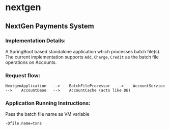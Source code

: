 # nextgen
<h2>NextGen Payments System</h2>


<h3>Implementation Details:</h3>

A SpringBoot based standalone application which processes batch file(s). The current implementation supports `Add`, `Charge`, `Credit` as the batch file operations on Accounts. 


<h3>Request flow:</h3>

```
NextgenApplication   -->    BatchFileProcessor   -->    AccountService   -->    AccountDaoe   -->    AccountCache (acts like DB)

```


<h3>Application Running Instructions:</h3>

Pass the batch file name as VM variable
```
-Dfile.name=txns
```
